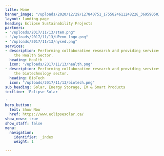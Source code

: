 ```yaml
---
title: Home
banner_image: "/uploads/2020/12/29/127840751_1755824611248228_3695905035415066020_o.jpg"
layout: landing-page
heading: Eclipse Sustainability Projects
partners:
- "/uploads/2017/11/13/stem.png"
- "/uploads/2017/11/13/UPenn_logo.png"
- "/uploads/2017/11/13/nysed.png"
services:
- description: Performing collaborative research and providing services to support
    the Health Sector.
  heading: Health
  icon: "/uploads/2017/11/13/health.png"
- description: Performing collaborative research and providing services to support
    the biotechnology sector.
  heading: BioTech
  icon: "/uploads/2017/11/13/biotech.png"
sub_heading: Solar, Energy Storage, EV & Smart Products
textline: 'Eclipse Solar

'
hero_button:
  text: Show Now
  href: https://www.eclipsesolar.ca/
show_news: true
show_staff: false
menu:
  navigation:
    identifier: _index
    weight: 1

---
```

